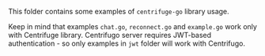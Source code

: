 This folder contains some examples of `centrifuge-go` library usage.

Keep in mind that examples `chat.go`, `reconnect.go` and `example.go` work only with Centrifuge library. Centrifugo server requires JWT-based authentication - so only examples in `jwt` folder will work with Centrifugo.
